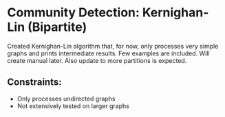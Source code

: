 # Community Detection: Kernighan-Lin (Bipartite)

Created Kernighan-Lin algorithm that, for now, only processes very simple graphs and prints intermediate results. Few examples are included. Will create manual later. Also update to more partitions is expected.

## Constraints:

* Only processes undirected graphs
* Not extensively tested on larger graphs